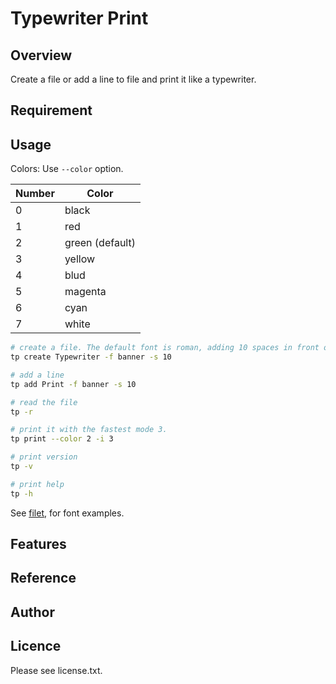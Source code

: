 # Typewriter Print

## Overview

Create a file or add a line to file and print it like a typewriter.

## Requirement

## Usage

Colors: Use `--color` option.

| Number | Color           |
| ------ | --------------- |
| 0      | black           |
| 1      | red             |
| 2      | green (default) |
| 3      | yellow          |
| 4      | blud            |
| 5      | magenta         |
| 6      | cyan            |
| 7      | white           |


```sh
# create a file. The default font is roman, adding 10 spaces in front of all lines
tp create Typewriter -f banner -s 10

# add a line
tp add Print -f banner -s 10

# read the file
tp -r

# print it with the fastest mode 3.
tp print --color 2 -i 3 

# print version
tp -v

# print help
tp -h
```

See [filet](http://www.figlet.org/examples.html), for font examples.

## Features


## Reference


## Author


## Licence

Please see license.txt.
